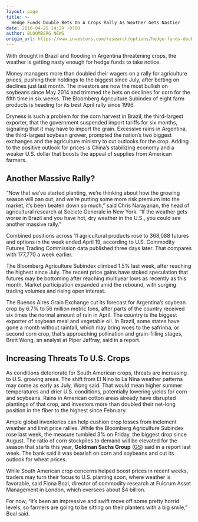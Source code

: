 ```yaml
---
layout: page
title: >-
  Hedge Funds Double Bets On A Crops Rally As Weather Gets Nastier
date: 2016-04-25 14:29 -0700
author: BLOOMBERG NEWS
origin_url: https://www.investors.com/research/options/hedge-funds-double-bets-on-crops-rally-as-weather-gets-nastier/
---
```






With drought in Brazil and flooding in Argentina threatening crops, the weather is getting nasty enough for hedge funds to take notice.


Money managers more than doubled their wagers on a rally for agriculture prices, pushing their holdings to the biggest since July, after betting on declines just last month. The investors are now the most bullish on soybeans since May 2014 and trimmed the bets on declines for corn for the fifth time in six weeks. The Bloomberg Agriculture Subindex of eight farm products is heading for its best April rally since 1996.


Dryness is such a problem for the corn harvest in Brazil, the third-largest exporter, that the government suspended import tariffs for six months, signaling that it may have to import the grain. Excessive rains in Argentina, the third-largest soybean grower, prompted the nation’s two biggest exchanges and the agriculture ministry to cut outlooks for the crop. Adding to the positive outlook for prices is China’s stabilizing economy and a weaker U.S. dollar that boosts the appeal of supplies from American farmers.


Another Massive Rally?
----------------------


“Now that we’ve started planting, we’re thinking about how the growing season will pan out, and we’re putting some more risk premium into the market, it’s been beaten down so much,” said Chris Narayanan, the head of agricultural research at Societe Generale in New York. “If the weather gets worse in Brazil and you have hot, dry weather in the U.S., you could see another massive rally.”


Combined positions across 11 agricultural products rose to 368,088 futures and options in the week ended April 19, according to U.S. Commodity Futures Trading Commission data published three days later. That compares with 177,770 a week earlier.


The Bloomberg Agriculture Subindex climbed 1.5% last week, after reaching the highest since July. The recent price gains have stoked speculation that futures may be bottoming after reaching multiyear lows as recently as this month. Market participation expanded amid the rebound, with surging trading volumes and rising open interest.


The Buenos Aires Grain Exchange cut its forecast for Argentina’s soybean crop by 6.7% to 56 million metric tons, after parts of the country received six times the normal amount of rain in April. The country is the biggest exporter of soybean meal and vegetable oil. In Brazil, some states have gone a month without rainfall, which may bring woes to the safrinha, or second corn crop, that’s approaching pollination and grain-filling stages, Brett Wong, an analyst at Piper Jaffray, said in a report.


Increasing Threats To U.S. Crops
--------------------------------


As conditions deteriorate for South American crops, threats are increasing to U.S. growing areas. The shift from El Nino to La Nina weather patterns may come as early as July, Wong said. That would mean higher summer temperatures and drier U.S. conditions, potentially lowering yields for corn and soybeans. Rains in American cotton areas already have disrupted plantings of that crop, and investors more than doubled their net-long position in the fiber to the highest since February.


Ample global inventories can help cushion crop losses from inclement weather and limit price rallies. While the Bloomberg Agriculture Subindex rose last week, the measure tumbled 3% on Friday, the biggest drop since August. The ratio of corn stockpiles to demand will be elevated for the season that starts this year, **Goldman Sachs Group** ([GS](https://research.investors.com/quote.aspx?symbol=GS)) said in a report last week. The bank said it was bearish on corn and soybeans and cut its outlook for wheat prices.


While South American crop concerns helped boost prices in recent weeks, traders may turn their focus to U.S. planting soon, where weather is favorable, said Fiona Boal, director of commodity research at Fulcrum Asset Management in London, which oversees about $4 billion.


For now, “it’s been an impressive and swift move off some pretty horrid levels, so farmers are going to be sitting on their planters with a big smile,” Boal said.




